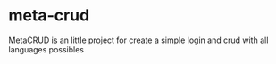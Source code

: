 # meta-crud
 MetaCRUD is an little project for create a simple login and crud with all languages possibles
